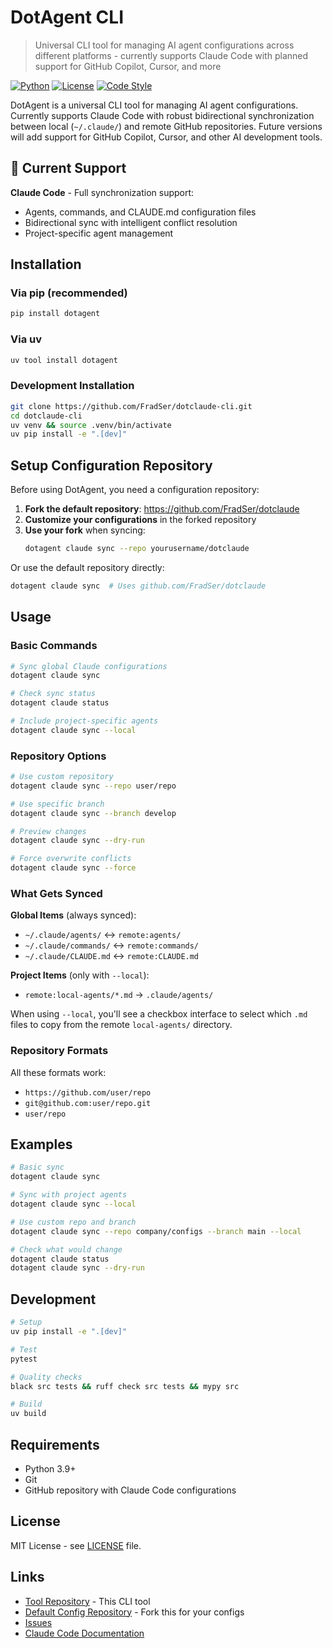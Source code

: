# DotAgent CLI

> Universal CLI tool for managing AI agent configurations across different platforms - currently supports Claude Code with planned support for GitHub Copilot, Cursor, and more

[![Python](https://img.shields.io/badge/python-3.9+-blue.svg)](https://www.python.org/downloads/)
[![License](https://img.shields.io/badge/license-MIT-green.svg)](LICENSE)
[![Code Style](https://img.shields.io/badge/code%20style-black-black.svg)](https://github.com/psf/black)

DotAgent is a universal CLI tool for managing AI agent configurations. Currently supports Claude Code with robust bidirectional synchronization between local (`~/.claude/`) and remote GitHub repositories. Future versions will add support for GitHub Copilot, Cursor, and other AI development tools.

## 🎯 Current Support

**Claude Code** - Full synchronization support:
- Agents, commands, and CLAUDE.md configuration files
- Bidirectional sync with intelligent conflict resolution
- Project-specific agent management

## Installation

### Via pip (recommended)
```bash
pip install dotagent
```

### Via uv
```bash
uv tool install dotagent
```

### Development Installation
```bash
git clone https://github.com/FradSer/dotclaude-cli.git
cd dotclaude-cli
uv venv && source .venv/bin/activate
uv pip install -e ".[dev]"
```

## Setup Configuration Repository

Before using DotAgent, you need a configuration repository:

1. **Fork the default repository**: https://github.com/FradSer/dotclaude
2. **Customize your configurations** in the forked repository
3. **Use your fork** when syncing:
   ```bash
   dotagent claude sync --repo yourusername/dotclaude
   ```

Or use the default repository directly:
```bash
dotagent claude sync  # Uses github.com/FradSer/dotclaude
```

## Usage

### Basic Commands

```bash
# Sync global Claude configurations
dotagent claude sync

# Check sync status
dotagent claude status

# Include project-specific agents
dotagent claude sync --local
```

### Repository Options

```bash
# Use custom repository
dotagent claude sync --repo user/repo

# Use specific branch
dotagent claude sync --branch develop

# Preview changes
dotagent claude sync --dry-run

# Force overwrite conflicts
dotagent claude sync --force
```

### What Gets Synced

**Global Items** (always synced):
- `~/.claude/agents/` ↔ `remote:agents/`
- `~/.claude/commands/` ↔ `remote:commands/`
- `~/.claude/CLAUDE.md` ↔ `remote:CLAUDE.md`

**Project Items** (only with `--local`):
- `remote:local-agents/*.md` → `.claude/agents/`

When using `--local`, you'll see a checkbox interface to select which `.md` files to copy from the remote `local-agents/` directory.

### Repository Formats

All these formats work:
- `https://github.com/user/repo`
- `git@github.com:user/repo.git`
- `user/repo`

## Examples

```bash
# Basic sync
dotagent claude sync

# Sync with project agents
dotagent claude sync --local

# Use custom repo and branch
dotagent claude sync --repo company/configs --branch main --local

# Check what would change
dotagent claude status
dotagent claude sync --dry-run
```

## Development

```bash
# Setup
uv pip install -e ".[dev]"

# Test
pytest

# Quality checks
black src tests && ruff check src tests && mypy src

# Build
uv build
```

## Requirements

- Python 3.9+
- Git
- GitHub repository with Claude Code configurations

## License

MIT License - see [LICENSE](LICENSE) file.

## Links

- [Tool Repository](https://github.com/FradSer/dotclaude-cli) - This CLI tool
- [Default Config Repository](https://github.com/FradSer/dotclaude) - Fork this for your configs
- [Issues](https://github.com/FradSer/dotclaude-cli/issues)
- [Claude Code Documentation](https://docs.anthropic.com/claude/docs)